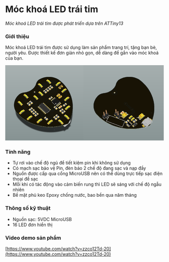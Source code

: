 # Móc khoá LED trái tim
*Móc khoá LED trái tim được phát triển dựa trên ATTiny13*

### Giới thiệu
Móc khoá LED trái tim được sử dụng làm sản phẩm trang trí, tặng bạn bè, người yêu. Được thiết kế đơn giản nhỏ gọn, dễ dàng để gắn vào móc khoá của bạn.

![Móc khoá LED trái tim](/images/image-01.png)

### Tính năng
- Tự rơi vào chế độ ngủ để tiết kiệm pin khi không sử dụng
- Có mạch sạc bảo vệ Pin, đèn báo 2 chế độ đang sạc và nạp đầy
- Nguồn được cấp qua cổng MicroUSB nên có thể dùng trực tiếp sạc điện thoại để sạc
- Mỗi khi có tác động vào cảm biến rung thì LED sẽ sáng với chế độ ngẫu nhiên
- Bề mặt phủ keo Epoxy chống nước, bao bền qua năm tháng

### Thông số kỹ thuật
- Nguồn sạc: 5VDC MicroUSB
- 16 LED đơn hiển thị

### Video demo sản phẩm
[https://www.youtube.com/watch?v=zzco12Td-20](https://www.youtube.com/watch?v=zzco12Td-20)
